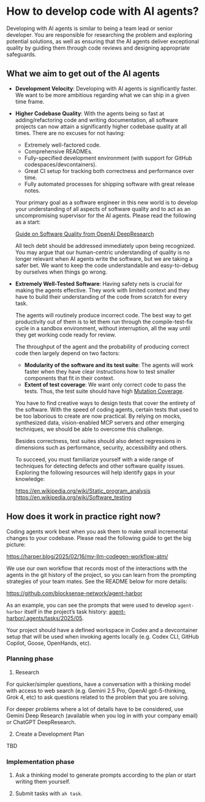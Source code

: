 # How to develop code with AI agents?

Developing with AI agents is similar to being a team lead or senior developer. You are responsible for researching the problem and exploring potential solutions, as well as ensuring that the AI agents deliver exceptional quality by guiding them through code reviews and designing appropriate safeguards.

## What we aim to get out of the AI agents

- **Development Velocity**: Developing with AI agents is significantly faster. We want to be more ambitious regarding what we can ship in a given time frame.

- **Higher Codebase Quality**: With the agents being so fast at adding/refactoring code and writing documentation, all software projects can now attain a significantly higher codebase quality at all times. There are no excuses for not having:
  - Extremely well-factored code.
  - Comprehensive READMEs.
  - Fully-specified development environment (with support for GitHub codespaces/devcontainers).
  - Great CI setup for tracking both correctness and performance over time.
  - Fully automated processes for shipping software with great release notes.

  Your primary goal as a software engineer in this new world is to develop your understanding of all aspects of software quality and to act as an uncompromising supervisor for the AI agents. Please read the following as a start:

  [Guide on Software Quality from OpenAI DeepResearch](https://chatgpt.com/share/68332152-0750-8009-846d-1e1dd017fac3#:~:text=Report%20content)

  All tech debt should be addressed immediately upon being recognized. You may argue that our human-centric understanding of quality is no longer relevant when AI agents write the software, but we are taking a safer bet. We want to keep the code understandable and easy-to-debug by ourselves when things go wrong.

- **Extremely Well-Tested Software**: Having safety nets is crucial for making the agents effective. They work with limited context and they have to build their understanding of the code from scratch for every task.

  The agents will routinely produce incorrect code. The best way to get productivity out of them is to let them run through the compile-test-fix cycle in a sandbox environment, without interruption, all the way until they get working code ready for review.

  The throughput of the agent and the probability of producing correct code then largely depend on two factors:
  - **Modularity of the software and its test suite**: The agents will work faster when they have clear instructions how to test smaller components that fit in their context.
  - **Extent of test coverage**: We want only correct code to pass the tests. Thus, the test suite should have high [Mutation Coverage](https://en.wikipedia.org/wiki/Mutation_testing).

  You have to find creative ways to design tests that cover the entirety of the software. With the speed of coding agents, certain tests that used to be too laborious to create are now practical. By relying on mocks, synthesized data, vision-enabled MCP servers and other emerging techniques, we should be able to overcome this challenge.

  Besides correctness, test suites should also detect regressions in dimensions such as performance, security, accessibility and others.

  To succeed, you must familiarize yourself with a wide range of techniques for detecting defects and other software quality issues. Exploring the following resources will help identify gaps in your knowledge:

  <https://en.wikipedia.org/wiki/Static_program_analysis>
  <https://en.wikipedia.org/wiki/Software_testing>

## How does it work in practice right now?

Coding agents work best when you ask them to make small incremental changes to your codebase. Please read the following guide to get the big picture:

<https://harper.blog/2025/02/16/my-llm-codegen-workflow-atm/>

We use our own workflow that records most of the interactions with the agents in the git history of the project, so you can learn from the prompting strategies of your team mates. See the README below for more details:

<https://github.com/blocksense-network/agent-harbor>

As an example, you can see the prompts that were used to develop `agent-harbor` itself in the project’s task history: [agent-harbor/.agents/tasks/2025/05](https://github.com/blocksense-network/agent-harbor/tree/main/.agents/tasks/2025/05).

Your project should have a defined workspace in Codex and a devcontainer setup that will be used when invoking agents locally (e.g. Codex CLI, GitHub Copilot, Goose, OpenHands, etc).

### Planning phase

1. Research

For quicker/simpler questions, have a conversation with a thinking model with access to web search (e.g. Gemini 2.5 Pro, OpenAI gpt-5-thinking, Grok 4, etc) to ask questions related to the problem that you are solving.

For deeper problems where a lot of details have to be considered, use Gemini Deep Research (available when you log in with your company email) or ChatGPT DeepResearch.

2. Create a Development Plan

TBD

### Implementation phase

1. Ask a thinking model to generate prompts according to the plan or start writing them yourself.

2. Submit tasks with `ah task`.
